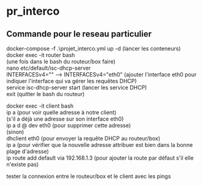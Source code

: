 # pr_interco

## Commande pour le reseau particulier
docker-compose -f .\projet_interco.yml up -d (lancer les conteneurs)  
docker exec -it router bash   
(une fois dans le bash du routeur/box faire)   
nano etc/default/isc-dhcp-server   
INTERFACESv4="" --> INTERFACESv4="eth0" (ajouter l'interface eth0 pour indiquer l'interface qui va gérer les requêtes DHCP)    	
service isc-dhcp-server start (lancer les service DHCP)  
exit (quitter le bash du routeur)  

docker exec -it client bash  
ip a (pour voir quelle adresse à notre client)  
(s'il a déjà une adresse sur son interface eth0)  
ip a d @ dev eth0 (pour supprimer cette adresse)  
(sinon)   
dhclient eth0 (pour envoyer la requête DHCP au routeur/box)    
ip a (pour vérifier que la nouvelle adresse attribuer est bien dans la bonne plage d'adresse)   
ip route add default via 192.168.1.3 (pour ajouter la route par défaut s'il elle n'existe pas)  

tester la connexion entre le routeur/box et le client avec les pings  
